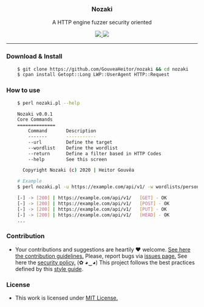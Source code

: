 <p align="center">
  <h3 align="center"><b>Nozaki</b></h3>
  <p align="center">A HTTP engine fuzzer security oriented</p>
  <p align="center">
    <a href="/LICENSE.md">
      <img src="https://img.shields.io/badge/license-MIT-blue.svg">
    </a>
    <a href="https://github.com/GouveaHeitor/nozaki/releases">
      <img src="https://img.shields.io/badge/version-0.1.2-blue.svg">
    </a>
  </p>
</p>

---

### Download & Install

```bash 
    $ git clone https://github.com/GouveaHeitor/nozaki && cd nozaki
    $ cpan install Getopt::Long LWP::UserAgent HTTP::Request
```
### How to use

```bash
    $ perl nozaki.pl --help

    Nozaki v0.0.1
    Core Commands
    ==============
        Command       Description
        -------       -----------
        --url         Define the target
        --wordlist    Define the wordlist
        --return      Define a filter based in HTTP Codes
        --help        See this screen

      Copyright Nozaki (c) 2020 | Heitor Gouvêa

    # Example
    $ perl nozaki.pl -u https://example.com/api/v1/ -w wordlists/personal.txt --return 200

    [-] -> [200] | https://example.com/api/v1/ 	 [GET] - OK
    [-] -> [200] | https://example.com/api/v1/ 	 [POST] - OK
    [-] -> [200] | https://example.com/api/v1/ 	 [PUT] - OK
    [-] -> [200] | https://example.com/api/v1/ 	 [HEAD] - OK
    ...
```

### Contribution

- Your contributions and suggestions are heartily ♥ welcome. [See here the contribution guidelines.](/.github/CONTRIBUTING.md) Please, report bugs via [issues page.](https://github.com/GouveaHeitor/Nozaki/issues) See here the [security policy.](/SECURITY.md) (✿ ◕‿◕) This project follows the best practices defined by this [style guide](https://heitorgouvea.me/projects/perl-style-guide).

### License

- This work is licensed under [MIT License.](/LICENSE.md)
